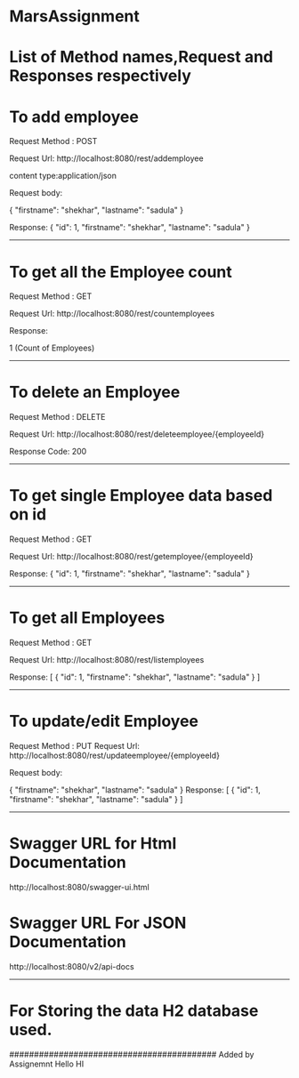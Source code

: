 # MarsAssignment

# List of Method names,Request and Responses respectively

# To add employee

Request Method : POST

Request Url: http://localhost:8080/rest/addemployee


content type:application/json

Request body:

{
  "firstname": "shekhar",
  "lastname": "sadula"
}

Response:
{
  "id": 1,
  "firstname": "shekhar",
  "lastname": "sadula"
}

*************************************************************

# To get all the Employee count

Request Method : GET

Request Url: http://localhost:8080/rest/countemployees 

Response: 

1 (Count of Employees)


*************************************************************

# To delete an Employee 

Request Method : DELETE
 
Request Url: http://localhost:8080/rest/deleteemployee/{employeeId}

Response Code: 200


*************************************************************

# To get single Employee data based on id

Request Method : GET 

Request Url: http://localhost:8080/rest/getemployee/{employeeId}

Response: 
{
  "id": 1,
  "firstname": "shekhar",
  "lastname": "sadula"
} 


*************************************************************

# To get all Employees  

Request Method : GET 

Request Url: http://localhost:8080/rest/listemployees

Response: 
[
  {
    "id": 1,
    "firstname": "shekhar",
    "lastname": "sadula"
  }
]

*************************************************************

# To update/edit Employee  

Request Method : PUT 
Request Url: http://localhost:8080/rest/updateemployee/{employeeId}

Request body:

{
  "firstname": "shekhar",
  "lastname": "sadula"
} 
Response: 
[
  {
    "id": 1,
    "firstname": "shekhar",
    "lastname": "sadula"
  }
]


*************************************************************

# Swagger URL for Html Documentation

http://localhost:8080/swagger-ui.html

#  Swagger URL For JSON  Documentation

http://localhost:8080/v2/api-docs


*************************************************************
# For Storing the data H2 database used.


##########################################
Added by Assignemnt
Hello
HI
